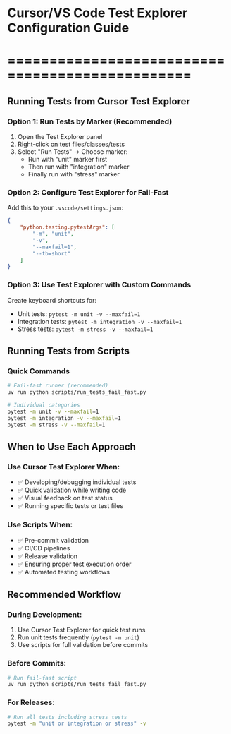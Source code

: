 # Cursor/VS Code Test Explorer Configuration Guide
# ================================================

## Running Tests from Cursor Test Explorer

### Option 1: Run Tests by Marker (Recommended)
1. Open the Test Explorer panel
2. Right-click on test files/classes/tests
3. Select "Run Tests" → Choose marker:
   - Run with "unit" marker first
   - Then run with "integration" marker
   - Finally run with "stress" marker

### Option 2: Configure Test Explorer for Fail-Fast
Add this to your `.vscode/settings.json`:
```json
{
    "python.testing.pytestArgs": [
        "-m", "unit",
        "-v",
        "--maxfail=1",
        "--tb=short"
    ]
}
```

### Option 3: Use Test Explorer with Custom Commands
Create keyboard shortcuts for:
- Unit tests: `pytest -m unit -v --maxfail=1`
- Integration tests: `pytest -m integration -v --maxfail=1`
- Stress tests: `pytest -m stress -v --maxfail=1`

## Running Tests from Scripts

### Quick Commands
```bash
# Fail-fast runner (recommended)
uv run python scripts/run_tests_fail_fast.py

# Individual categories
pytest -m unit -v --maxfail=1
pytest -m integration -v --maxfail=1
pytest -m stress -v --maxfail=1
```

## When to Use Each Approach

### Use Cursor Test Explorer When:
- ✅ Developing/debugging individual tests
- ✅ Quick validation while writing code
- ✅ Visual feedback on test status
- ✅ Running specific tests or test files

### Use Scripts When:
- ✅ Pre-commit validation
- ✅ CI/CD pipelines
- ✅ Release validation
- ✅ Ensuring proper test execution order
- ✅ Automated testing workflows

## Recommended Workflow

### During Development:
1. Use Cursor Test Explorer for quick test runs
2. Run unit tests frequently (`pytest -m unit`)
3. Use scripts for full validation before commits

### Before Commits:
```bash
# Run fail-fast script
uv run python scripts/run_tests_fail_fast.py
```

### For Releases:
```bash
# Run all tests including stress tests
pytest -m "unit or integration or stress" -v
```
